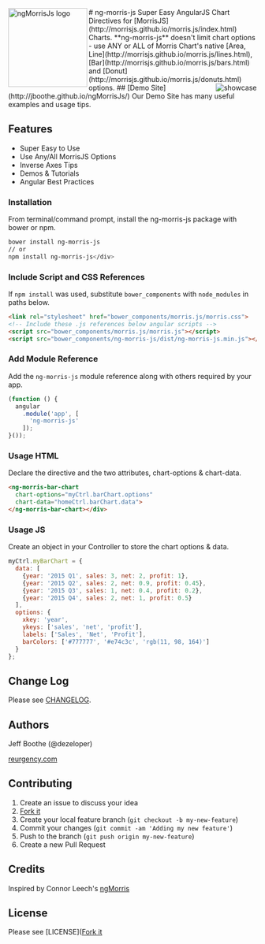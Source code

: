 <a href="http://jboothe.github.io/ngMorrisJs/">
  <img src="http://jboothe.github.io/ngMorrisJs/images/logo/ng-morris-js-shield-240.png" alt="ngMorrisJs logo" title="ngMorrisJs" align="left" height="160" />
</a>
# ng-morris-js
Super Easy AngularJS Chart Directives for [MorrisJS](http://morrisjs.github.io/morris.js/index.html) Charts.
**ng-morris-js** doesn't limit chart options - use ANY or ALL of Morris Chart's native [Area, Line](http://morrisjs.github.io/morris.js/lines.html),  [Bar](http://morrisjs.github.io/morris.js/bars.html) and [Donut](http://morrisjs.github.io/morris.js/donuts.html) options.

<a href="http://jboothe.github.io/ngMorrisJs/">
  <img src="http://jboothe.github.io/ngMorrisJs/images/showcase-480.png"  alt="showcase" align="right" />
</a>
## [Demo Site](http://jboothe.github.io/ngMorrisJs/)
Our Demo Site has many useful examples and usage tips.


## Features
 * Super Easy to Use
 * Use Any/All MorrisJS Options
 * Inverse Axes Tips
 * Demos & Tutorials
 * Angular Best Practices

### Installation
From terminal/command prompt, install the ng-morris-js package with bower or npm.</p>
```bash
bower install ng-morris-js
// or
npm install ng-morris-js</div>
```
### Include Script and CSS References
If `npm install` was used, substitute `bower_components` with `node_modules` in paths below.
```html
<link rel="stylesheet" href="bower_components/morris.js/morris.css">
<!-- Include these .js references below angular scripts -->
<script src="bower_components/morris.js/morris.js"></script>
<script src="bower_components/ng-morris-js/dist/ng-morris-js.min.js"></script></div>
```

### Add Module Reference
Add the `ng-morris-js` module reference along with others required by your app.
```javascript
(function () {
  angular
    .module('app', [
      'ng-morris-js'
    ]);
}());
```

### Usage HTML
Declare the directive and the two attributes, chart-options &amp; chart-data.
```html
<ng-morris-bar-chart
  chart-options="myCtrl.barChart.options"
  chart-data="homeCtrl.barChart.data">
</ng-morris-bar-chart></div>
```

### Usage JS
Create an object in your Controller to store the chart options &amp; data.
```javascript
myCtrl.myBarChart = {
  data: [
    {year: '2015 Q1', sales: 3, net: 2, profit: 1},
    {year: '2015 Q2', sales: 2, net: 0.9, profit: 0.45},
    {year: '2015 Q3', sales: 1, net: 0.4, profit: 0.2},
    {year: '2015 Q4', sales: 2, net: 1, profit: 0.5}
  ],
  options: {
    xkey: 'year',
    ykeys: ['sales', 'net', 'profit'],
    labels: ['Sales', 'Net', 'Profit'],
    barColors: ['#777777', '#e74c3c', 'rgb(11, 98, 164)']
  }
};
```

## Change Log

Please see [CHANGELOG](https://github.com/jboothe/ngMorrisJs/CHANGELOG.md).

## Authors

Jeff Boothe (@dezeloper)

[reurgency.com](http://reurgency.com)


## Contributing

1. Create an issue to discuss your idea
2. [Fork it](https://github.com/jboothe/ngMorrisJs/fork)
3. Create your local feature branch (`git checkout -b my-new-feature`)
4. Commit your changes (`git commit -am 'Adding my new feature'`)
5. Push to the branch (`git push origin my-new-feature`)
6. Create a new Pull Request

## Credits

Inspired by Connor Leech's [ngMorris](https://github.com/cleechtech/ng-morris)


## License

Please see [LICENSE]([Fork it](https://github.com/jboothe/ngMorrisJs/LICENSE)
